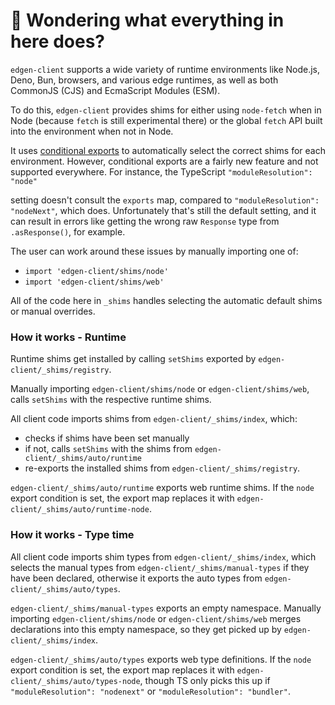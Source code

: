 # 👋 Wondering what everything in here does?

`edgen-client` supports a wide variety of runtime environments like Node.js, Deno, Bun, browsers, and various
edge runtimes, as well as both CommonJS (CJS) and EcmaScript Modules (ESM).

To do this, `edgen-client` provides shims for either using `node-fetch` when in Node (because `fetch` is still experimental there) or the global `fetch` API built into the environment when not in Node.

It uses [conditional exports](https://nodejs.org/api/packages.html#conditional-exports) to
automatically select the correct shims for each environment. However, conditional exports are a fairly new
feature and not supported everywhere. For instance, the TypeScript `"moduleResolution": "node"`

setting doesn't consult the `exports` map, compared to `"moduleResolution": "nodeNext"`, which does.
Unfortunately that's still the default setting, and it can result in errors like
getting the wrong raw `Response` type from `.asResponse()`, for example.

The user can work around these issues by manually importing one of:

- `import 'edgen-client/shims/node'`
- `import 'edgen-client/shims/web'`

All of the code here in `_shims` handles selecting the automatic default shims or manual overrides.

### How it works - Runtime

Runtime shims get installed by calling `setShims` exported by `edgen-client/_shims/registry`.

Manually importing `edgen-client/shims/node` or `edgen-client/shims/web`, calls `setShims` with the respective runtime shims.

All client code imports shims from `edgen-client/_shims/index`, which:

- checks if shims have been set manually
- if not, calls `setShims` with the shims from `edgen-client/_shims/auto/runtime`
- re-exports the installed shims from `edgen-client/_shims/registry`.

`edgen-client/_shims/auto/runtime` exports web runtime shims.
If the `node` export condition is set, the export map replaces it with `edgen-client/_shims/auto/runtime-node`.

### How it works - Type time

All client code imports shim types from `edgen-client/_shims/index`, which selects the manual types from `edgen-client/_shims/manual-types` if they have been declared, otherwise it exports the auto types from `edgen-client/_shims/auto/types`.

`edgen-client/_shims/manual-types` exports an empty namespace.
Manually importing `edgen-client/shims/node` or `edgen-client/shims/web` merges declarations into this empty namespace, so they get picked up by `edgen-client/_shims/index`.

`edgen-client/_shims/auto/types` exports web type definitions.
If the `node` export condition is set, the export map replaces it with `edgen-client/_shims/auto/types-node`, though TS only picks this up if `"moduleResolution": "nodenext"` or `"moduleResolution": "bundler"`.
